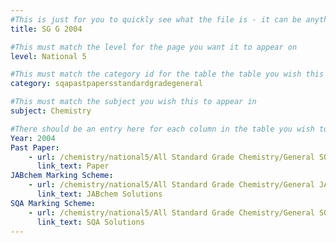 ```yaml
---
#This is just for you to quickly see what the file is - it can be anything you want
title: SG G 2004

#This must match the level for the page you want it to appear on
level: National 5

#This must match the category id for the table the table you wish this to appear in
category: sqapastpapersstandardgradegeneral

#This must match the subject you wish this to appear in
subject: Chemistry

#There should be an entry here for each column in the table you wish to populate:
Year: 2004
Past Paper:
    - url: /chemistry/national5/All Standard Grade Chemistry/General SQA PP/General SQA PP 2004.pdf
      link_text: Paper
JABchem Marking Scheme:
    - url: /chemistry/national5/All Standard Grade Chemistry/General JABchem Msch/2004generalMSch.pdf
      link_text: JABchem Solutions
SQA Marking Scheme:
    - url: /chemistry/national5/All Standard Grade Chemistry/General SQA Msch/General SQA Msch 2004.pdf
      link_text: SQA Solutions
---
```


